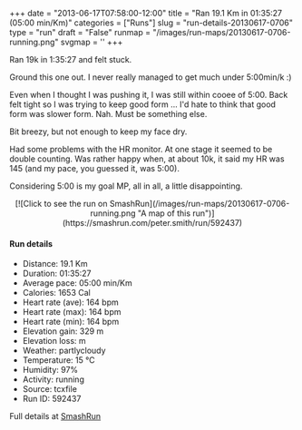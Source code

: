 +++
date = "2013-06-17T07:58:00-12:00"
title = "Ran 19.1 Km in 01:35:27 (05:00 min/Km)"
categories = ["Runs"]
slug = "run-details-20130617-0706"
type = "run"
draft = "False"
runmap = "/images/run-maps/20130617-0706-running.png"
svgmap = '<polyline points="0 54, 0 56, 1 56, 5 51, 8 50, 10 49, 12 50, 13 50, 15 49, 15 48, 16 48, 19 48, 19 47, 24 48, 30 52, 33 54, 34 54, 36 54, 38 54, 43 52, 45 51, 49 52, 51 53, 54 51, 55 50, 54 47, 54 45, 59 45, 61 45, 62 44, 66 45, 67 47, 71 48, 73 48, 76 47, 83 50, 87 51, 89 51, 92 50, 95 51, 97 51, 100 50, 98 51, 95 51, 92 50, 89 51, 87 51, 83 50, 75 47, 73 48, 70 48, 67 47, 66 45, 62 44, 61 45, 59 45, 54 45, 53 46, 54 47, 55 50, 53 52, 51 52, 49 52, 46 51, 44 52, 43 53, 40 53, 37 54, 34 54, 31 53, 25 49, 24 48, 17 48, 15 48, 14 49, 13 50, 10 49, 8 50, 6 51, 6 51, 5 51, 4 53">'
+++

Ran 19k in  1:35:27 and felt stuck. 

Ground this one out. I never really managed to get much under 5:00min/k :)

Even when I thought I was pushing it, I was still within cooee of 5:00. Back felt tight so I was trying to keep good form ... I'd hate to think that good form  was slower form. Nah. Must be something else. 

Bit breezy, but not enough to keep my face dry. 

Had some problems with the HR monitor. At one stage it seemed to be double counting. Was rather happy when, at about 10k, it said my HR was 145 (and my pace, you guessed it, was 5:00). 

Considering 5:00 is my goal MP, all in all, a little disappointing. 



<!--more-->

<center>
[![Click to see the run on SmashRun](/images/run-maps/20130617-0706-running.png "A map of this run")](https://smashrun.com/peter.smith/run/592437)
</center>

#### Run details

* Distance: 19.1 Km
* Duration: 01:35:27
* Average pace: 05:00 min/Km
* Calories: 1653 Cal
* Heart rate (ave): 164 bpm
* Heart rate (max): 164 bpm
* Heart rate (min): 164 bpm
* Elevation gain: 329 m
* Elevation loss:  m
* Weather: partlycloudy
* Temperature: 15 &deg;C
* Humidity: 97%
* Activity: running
* Source: tcxfile
* Run ID: 592437

Full details at [SmashRun](https://smashrun.com/peter.smith/run/592437)